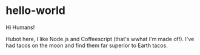 # hello-world

Hi Humans!

Hubot here, I like Node.js and Coffeescript (that's wwhat I'm made of!).
I've had tacos on the moon and find them far superior to Earth tacos.
